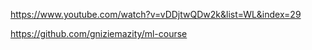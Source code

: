 https://www.youtube.com/watch?v=vDDjtwQDw2k&list=WL&index=29

https://github.com/gniziemazity/ml-course
